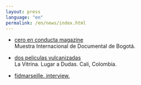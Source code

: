```yaml
---
layout: press
language: "en"
permalink: /en/news/index.html
---
```


-   [cero en conducta magazine](https://revistaceroenconducta.com/escritos/preterito-imperfecto-del-modo-indicativo/)
    <br>
    Muestra Internacional de Documental de Bogotá.

-   [dos peliculas vulcanizadas](http://www.lugaradudas.org/?fbclid=IwAR3J6a7I_GJBlli2FzS5jyb0jSqrnZ6GsBkbpYKOM7Fx%20%20%20%20%20%20%20%20%20%20%20%20ZEXtj6T-hGjp_Wo#/fu-y-verdelanoche---maria-rojas-y-andres-jurado/articulo)
    <br>
    La Vitrina. Lugar a Dudas. Cali, Colombia.

-   [fidmarseille. interview.](https://fidmarseille.org/en/entretien-el-renacer-del-carare/)
